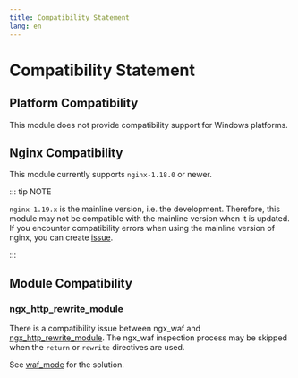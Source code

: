 ```yaml
---
title: Compatibility Statement
lang: en
---
```



# Compatibility Statement

## Platform Compatibility

This module does not provide compatibility support for Windows platforms.

## Nginx Compatibility

This module currently supports `nginx-1.18.0` or newer.

::: tip NOTE

`nginx-1.19.x` is the mainline version, 
i.e. the development. Therefore, 
this module may not be compatible with the mainline version when it is updated.
If you encounter compatibility errors when using the mainline version of nginx, 
you can create [issue](https://github.com/ADD-SP/ngx_waf/issues).

:::

## Module Compatibility

### ngx_http_rewrite_module

There is a compatibility issue between ngx_waf and 
[ngx_http_rewrite_module](https://nginx.org/en/docs/http/ngx_http_rewrite_module.html). 
The ngx_waf inspection process may be skipped when the `return` or `rewrite` directives are used.

See [waf_mode](/advance/syntax.md#waf-mode) for the solution.

